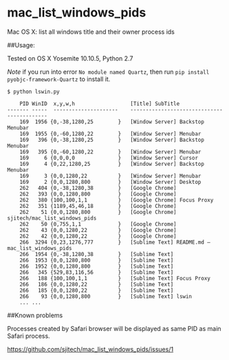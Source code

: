 # mac_list_windows_pids
Mac OS X:  list all windows title and their owner process ids

##Usage:  

Tested on OS X Yosemite 10.10.5, Python 2.7

*Note* if you run into error `No module named Quartz`, then run `pip install pyobjc-framework-Quartz` to install it.

	$ python lswin.py

	    PID WinID  x,y,w,h               	[Title] SubTitle
	------- -----  --------------------- 	-------------------------------------------
	    169  1956 {0,-38,1280,25        }	[Window Server] Backstop Menubar
	    169  1955 {0,-60,1280,22        }	[Window Server] Menubar
	    169   396 {0,-38,1280,25        }	[Window Server] Backstop Menubar
	    169   395 {0,-60,1280,22        }	[Window Server] Menubar
	    169     6 {0,0,0,0              }	[Window Server] Cursor
	    169     4 {0,22,1280,25         }	[Window Server] Backstop Menubar
	    169     3 {0,0,1280,22          }	[Window Server] Menubar
	    169     2 {0,0,1280,800         }	[Window Server] Desktop
	    262   404 {0,-38,1280,38        }	[Google Chrome] 
	    262   393 {0,0,1280,800         }	[Google Chrome] 
	    262   380 {100,100,1,1          }	[Google Chrome] Focus Proxy
	    262   351 {1189,45,46,18        }	[Google Chrome] 
	    262    51 {0,0,1280,800         }	[Google Chrome] sjitech/mac_list_windows_pids
	    262    50 {0,755,1,1            }	[Google Chrome] 
	    262    43 {0,0,1280,22          }	[Google Chrome]
	    262    42 {0,0,1280,22          }	[Google Chrome]
	    266  3294 {0,23,1276,777        }	[Sublime Text] README.md — mac_list_windows_pids
	    266  1954 {0,-38,1280,38        }	[Sublime Text] 
	    266  1953 {0,0,1280,800         }	[Sublime Text] 
	    266  1952 {0,0,1280,800         }	[Sublime Text] 
	    266   345 {529,83,116,56        }	[Sublime Text] 
	    266   188 {100,100,1,1          }	[Sublime Text] Focus Proxy
	    266   186 {0,0,1280,22          }	[Sublime Text]
	    266   185 {0,0,1280,22          }	[Sublime Text]
	    266    93 {0,0,1280,800         }	[Sublime Text] lswin
	    ... ...


##Known problems

Processes created by Safari browser will be displayed as same PID as main Safari process.

https://github.com/sjitech/mac_list_windows_pids/issues/1



